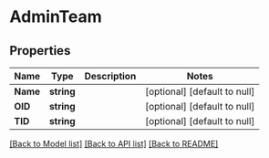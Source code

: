# AdminTeam

## Properties

Name | Type | Description | Notes
------------ | ------------- | ------------- | -------------
**Name** | **string** |  | [optional] [default to null]
**OID** | **string** |  | [optional] [default to null]
**TID** | **string** |  | [optional] [default to null]

[[Back to Model list]](../README.md#documentation-for-models) [[Back to API list]](../README.md#documentation-for-api-endpoints) [[Back to README]](../README.md)

